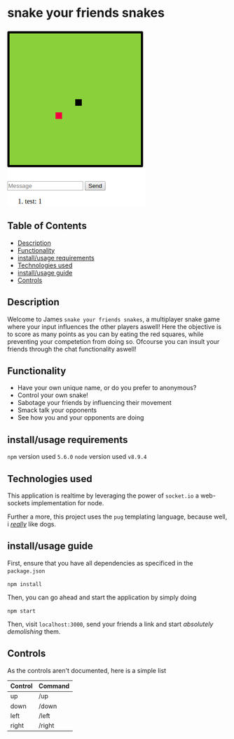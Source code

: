 
# snake your friends snakes

![coverimage](cover.png)

## Table of Contents

- [Description](#description)
- [Functionality](#functionality)
- [install/usage requirements](#installusage-requirements)
- [Technologies used](#technologies-used)
- [install/usage guide](#installusage-guide)
- [Controls](#controls)

## Description

Welcome to James `snake your friends snakes`, a multiplayer snake game where your input influences the other players aswell! Here the objective is to score as many points as you can by eating the red squares, while preventing your competetion from doing so. Ofcourse you can insult your friends through the chat functionality aswell!


## Functionality

- Have your own unique name, or do you prefer to anonymous?
- Control your own snake!
- Sabotage your friends by influencing their movement
- Smack talk your opponents
- See how you and your opponents are doing

## install/usage requirements

`npm` version used `5.6.0`
`node` version used `v8.9.4`

## Technologies used 

This application is realtime by leveraging the power of `socket.io` a web-sockets implementation for node.  

Further a more, this project uses the `pug` templating language, because well, i [*really*](https://jamerrone.github.io/wafs/app/#home) like dogs.

## install/usage guide

First, ensure that you have all dependencies as specificed in the `package.json`
```
npm install
```  
Then, you can go ahead and start the application by simply doing
```
npm start
```
Then, visit `localhost:3000`, send your friends a link and start *absolutely demolishing* them.

## Controls

As the controls aren't documented, here is a simple list

| **Control** | **Command**  |
|---------------|----------------|
| up            | /up            |
| down          | /down          |
| left          | /left          |
| right         | /right         |

